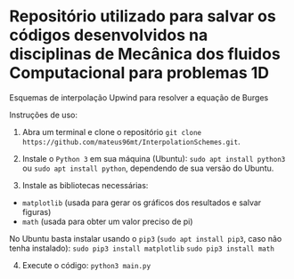 # Repositório utilizado para salvar os códigos desenvolvidos na disciplinas de Mecânica dos fluidos Computacional para problemas 1D
Esquemas de interpolação Upwind para resolver a equação de Burges

Instruções de uso:

1. Abra um terminal e clone o repositório `git clone https://github.com/mateus96mt/InterpolationSchemes.git`.

2. Instale o `Python 3` em sua máquina (Ubuntu): `sudo apt install python3` ou `sudo apt install python`, dependendo de sua versão do Ubuntu.

3. Instale as bibliotecas necessárias: 

  - `matplotlib` (usada para gerar os gráficos dos resultados e salvar figuras)
  - `math` (usada para obter um valor preciso de pi)
  
  No Ubuntu basta instalar usando o `pip3` (`sudo apt install pip3`, caso não tenha instalado):
    `sudo pip3 install matplotlib`
    `sudo pip3 install math`

4. Execute o código: `python3 main.py`
